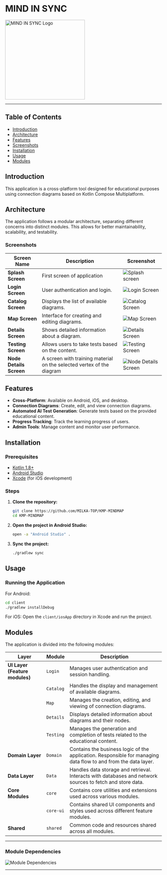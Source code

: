 # MIND IN SYNC

<img alt="MIND IN SYNC Logo" height="256" src="img/app-icon-1024.png" width="256"/>

---

## Table of Contents

- [Introduction](#introduction)
- [Architecture](#architecture)
- [Features](#features)
- [Screenshots](#Screenshots)
- [Installation](#installation)
- [Usage](#usage)
- [Modules](#modules)

## Introduction

This application is a cross-platform tool designed for educational purposes using connection diagrams based on Kotlin
Compose Multiplatform.

## Architecture

The application follows a modular architecture, separating different concerns into distinct modules. This allows for
better maintainability, scalability, and testability.

### Screenshots

| Screen Name             | Description                                                           | Screenshot                               |
|-------------------------|-----------------------------------------------------------------------|------------------------------------------|
| **Splash Screen**       | First screen of application                                           | ![Splash screen](img/img_splash.png)     |
| **Login Screen**        | User authentication and login.                                        | ![Login Screen](img/img_login.png)       |
| **Catalog Screen**      | Displays the list of available diagrams.                              | ![Catalog Screen](img/img_catalog.png)   |
| **Map Screen**          | Interface for creating and editing diagrams.                          | ![Map Screen](img/img_map.png)           |
| **Details Screen**      | Shows detailed information about a diagram.                           | ![Details Screen](img/img_details.png)   |
| **Testing Screen**      | Allows users to take tests based on the content.                      | ![Testing Screen](img/img_test.png)      |
| **Node Details Screen** | A screen with training material on the selected vertex of the diagram | ![Node Details Screen](img/img_node.png) |

## Features

- **Cross-Platform**: Available on Android, iOS, and desktop.
- **Connection Diagrams**: Create, edit, and view connection diagrams.
- **Automated AI Test Generation**: Generate tests based on the provided educational content.
- **Progress Tracking**: Track the learning progress of users.
- **Admin Tools**: Manage content and monitor user performance.

## Installation

### Prerequisites

- [Kotlin 1.8+](https://kotlinlang.org/)
- [Android Studio](https://developer.android.com/studio)
- [Xcode](https://developer.apple.com/xcode/) (for iOS development)

### Steps

1. **Clone the repository:**
   ```sh
   git clone https://github.com/MILKA-TOP/KMP-MINDMAP
   cd KMP-MINDMAP
   ```

2. **Open the project in Android Studio:**
   ```sh
   open -a "Android Studio" .
   ```

3. **Sync the project:**
   ```sh
   ./gradlew sync
   ```

## Usage

### Running the Application

For Android:

```sh
cd client
./gradlew installDebug
```

For iOS:
Open the `client/iosApp` directory in Xcode and run the project.

## Modules

The application is divided into the following modules:

| Layer                          | Module    | Description                                                                                                    |
|--------------------------------|-----------|----------------------------------------------------------------------------------------------------------------|
| **UI Layer (Feature modules)** | `Login`   | Manages user authentication and session handling.                                                              |
|                                | `Catalog` | Handles the display and management of available diagrams.                                                      |
|                                | `Map`     | Manages the creation, editing, and viewing of connection diagrams.                                             |
|                                | `Details` | Displays detailed information about diagrams and their nodes.                                                  |
|                                | `Testing` | Manages the generation and completion of tests related to the educational content.                             |
| **Domain Layer**               | `Domain`  | Contains the business logic of the application. Responsible for managing data flow to and from the data layer. |
| **Data Layer**                 | `Data`    | Handles data storage and retrieval. Interacts with databases and network sources to fetch and store data.      |
| **Core Modules**               | `core`    | Contains core utilities and extensions used across various modules.                                            |
|                                | `core-ui` | Contains shared UI components and styles used across different feature modules.                                |
| **Shared**                     | `shared`  | Common code and resources shared across all modules.                                                           |

---

### Module Dependencies

![Module Dependencies](img/modules.png)


---

